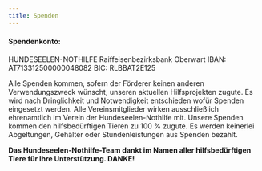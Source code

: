 ```yaml
---
title: Spenden
---
```


#### Spendenkonto:
 
HUNDESEELEN-NOTHILFE
Raiffeisenbezirksbank Oberwart
IBAN: AT713312500000048082
BIC: RLBBAT2E125

Alle Spenden kommen, sofern der Förderer keinen anderen Verwendungszweck wünscht, unseren aktuellen Hilfsprojekten zugute. Es wird nach Dringlichkeit und Notwendigkeit entschieden wofür Spenden eingesetzt werden. Alle Vereinsmitglieder wirken ausschließlich ehrenamtlich im Verein der Hundeseelen-Nothilfe mit. Unsere Spenden kommen den hilfsbedürftigen Tieren zu 100 % zugute. Es werden keinerlei Abgeltungen, Gehälter oder Stundenleistungen aus Spenden bezahlt.
 
**Das Hundeseelen-Nothilfe-Team dankt im Namen aller hilfsbedürftigen Tiere für Ihre Unterstützung. DANKE!**